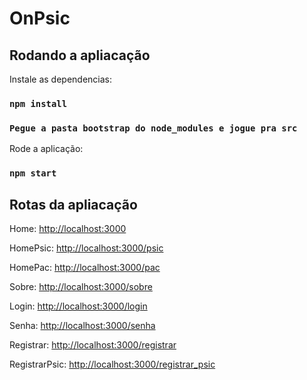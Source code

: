 # OnPsic

## Rodando a apliacação

Instale as dependencias:
### `npm install`

### `Pegue a pasta bootstrap do node_modules e jogue pra src`

Rode a aplicação:

### `npm start`
## Rotas da apliacação

Home: [http://localhost:3000](http://localhost:3000)

HomePsic: [http://localhost:3000/psic](http://localhost:3000/psic)

HomePac: [http://localhost:3000/pac](http://localhost:3000/pac)

Sobre: [http://localhost:3000/sobre](http://localhost:3000/sobre)

Login: [http://localhost:3000/login](http://localhost:3000/login)

Senha: [http://localhost:3000/senha](http://localhost:3000/senha)

Registrar: [http://localhost:3000/registrar](http://localhost:3000/registrar)

RegistrarPsic: [http://localhost:3000/registrar_psic](http://localhost:3000/registrar_psic)
